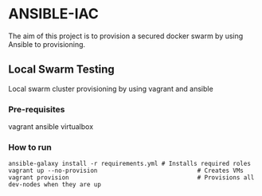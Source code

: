 # ANSIBLE-IAC
The aim of this project is to provision a secured docker swarm by using Ansible to provisioning.
 
## Local Swarm Testing

Local swarm cluster provisioning by using vagrant and ansible

### Pre-requisites

vagrant
ansible
virtualbox

### How to run 

```
ansible-galaxy install -r requirements.yml # Installs required roles
vagrant up --no-provision                            # Creates VMs
vagrant provision                                    # Provisions all dev-nodes when they are up
```
